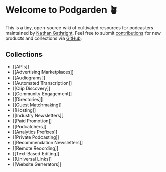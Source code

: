 # Welcome to Podgarden 🪴
This is a tiny, open-source wiki of cultivated resources for podcasters maintained by [Nathan Gathright](https://nathangathright.com). Feel free to submit [contributions](https://github.com/nathangathright/pod.garden/blob/main/CONTRIBUTING.md) for new products and collections via [GitHub](https://github.com/nathangathright/pod.garden).

## Collections
* [[APIs]]
* [[Advertising Marketplaces]]
* [[Audiograms]]
* [[Automated Transcription]]
* [[Clip Discovery]]
* [[Community Engagement]]
* [[Directories]]
* [[Guest Matchmaking]]
* [[Hosting]]
* [[Industry Newsletters]]
* [[Paid Promotion]]
* [[Podcatchers]]
* [[Analytics Prefixes]]
* [[Private Podcasting]]
* [[Recommendation Newsletters]]
* [[Remote Recording]]
* [[Text-Based Editing]]
* [[Universal Links]]
* [[Website Generators]]
